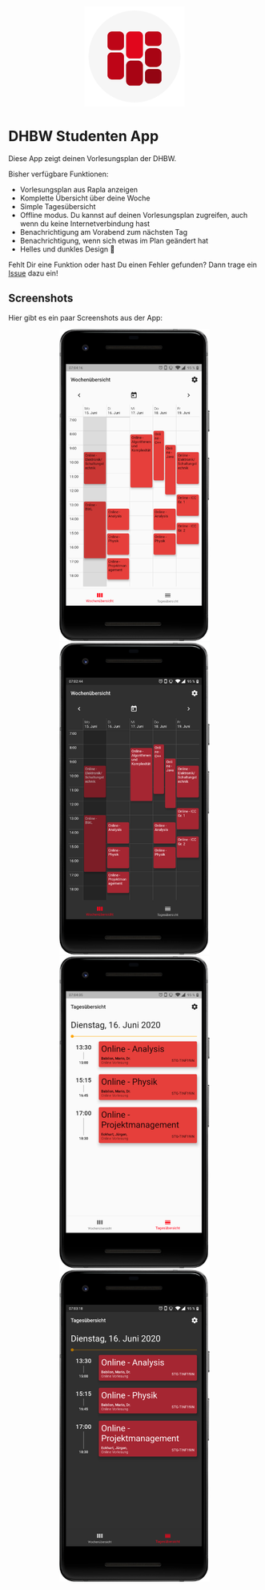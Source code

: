 <p align="center">
<img src="https://raw.githubusercontent.com/Bennik2000/DHBWStudentInformationApp/master/icons/ic_launcher.svg" width="200">
</p>



# DHBW Studenten App

Diese App zeigt deinen Vorlesungsplan der DHBW. 

Bisher verfügbare Funktionen:

- Vorlesungsplan aus Rapla anzeigen
- Komplette Übersicht über deine Woche
- Simple Tagesübersicht
- Offline modus. Du kannst auf deinen Vorlesungsplan zugreifen, auch wenn du keine Internetverbindung hast
- Benachrichtigung am Vorabend zum nächsten Tag
- Benachrichtigung, wenn sich etwas im Plan geändert hat
- Helles und dunkles Design 👻



Fehlt Dir eine Funktion oder hast Du einen Fehler gefunden? Dann trage ein [Issue](https://github.com/Bennik2000/DHBWStudentInformationApp/issues) dazu ein!



## Screenshots

Hier gibt es ein paar Screenshots aus der App: 

<p align="center">
<img src="https://raw.githubusercontent.com/Bennik2000/DHBWStudentInformationApp/master/screenshots/screenshot_weekly.png" alt="screenshot_weekly" width="300" />
<img src="https://raw.githubusercontent.com/Bennik2000/DHBWStudentInformationApp/master/screenshots/screenshot_weekly_dark.png" alt="screenshot_weekly" width="300" /> 
<img src="https://raw.githubusercontent.com/Bennik2000/DHBWStudentInformationApp/master/screenshots/screenshot_daily.png" alt="screenshot_weekly" width="300" /> 
<img src="https://raw.githubusercontent.com/Bennik2000/DHBWStudentInformationApp/master/screenshots/screenshot_daily_dark.png" alt="screenshot_weekly" width="300" /> 
</p>


